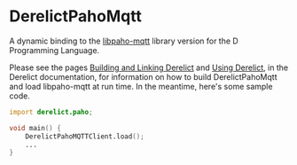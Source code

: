 # DerelictPahoMqtt

A dynamic binding to the [libpaho-mqtt][1] library version for the D Programming Language.

Please see the pages [Building and Linking Derelict][2] and [Using Derelict][3],
in the Derelict documentation, for information on how to build DerelictPahoMqtt
and load libpaho-mqtt at run time. In the meantime, here's some sample code.

```D
import derelict.paho;

void main() {
    DerelictPahoMQTTClient.load();
    ...
}
```

[1]: https://www.eclipse.org/paho/clients/c/
[2]: http://derelictorg.github.io/compiling.html
[3]: http://derelictorg.github.io/using.html
